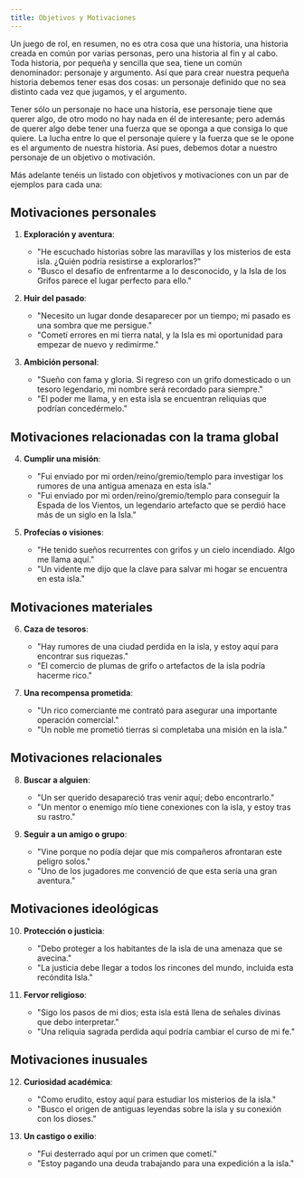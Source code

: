 ```yaml
---
title: Objetivos y Motivaciones
---
```


Un juego de rol, en resumen, no es otra cosa que una historia, una historia creada en común por varias personas, pero una historia al fin y al cabo. Toda historia, por pequeña y sencilla que sea, tiene un común denominador: personaje y argumento. Así que para crear nuestra pequeña historia debemos tener esas dos cosas: un personaje definido que no sea distinto cada vez que jugamos, y el argumento. 

Tener sólo un personaje no hace una historia, ese personaje tiene que querer algo, de otro modo no hay nada en él de interesante; pero además de querer algo debe tener una fuerza que se oponga a que consiga lo que quiere. La lucha entre lo que el personaje quiere y la fuerza que se le opone es el argumento de nuestra historia. Así pues, debemos dotar a nuestro personaje de un objetivo o motivación.

Más adelante tenéis un listado con objetivos y motivaciones con un par de ejemplos para cada una:

## **Motivaciones personales**

1. **Exploración y aventura**:
    - "He escuchado historias sobre las maravillas y los misterios de esta isla. ¿Quién podría resistirse a explorarlos?"
    - "Busco el desafío de enfrentarme a lo desconocido, y la Isla de los Grifos parece el lugar perfecto para ello."

2. **Huir del pasado**:
    - "Necesito un lugar donde desaparecer por un tiempo; mi pasado es una sombra que me persigue."
    - "Cometí errores en mi tierra natal, y la Isla es mi oportunidad para empezar de nuevo y redimirme."

3. **Ambición personal**:
    - "Sueño con fama y gloria. Si regreso con un grifo domesticado o un tesoro legendario, mi nombre será recordado para siempre."
    - "El poder me llama, y en esta isla se encuentran reliquias que podrían concedérmelo."

## **Motivaciones relacionadas con la trama global**

4. **Cumplir una misión**:
    - "Fui enviado por mi orden/reino/gremio/templo para investigar los rumores de una antigua amenaza en esta isla."
    - "Fui enviado por mi orden/reino/gremio/templo para conseguir la Espada de los Vientos, un legendario artefacto que se perdió hace más de un siglo en la Isla."

5. **Profecías o visiones**:
    - "He tenido sueños recurrentes con grifos y un cielo incendiado. Algo me llama aquí."
    - "Un vidente me dijo que la clave para salvar mi hogar se encuentra en esta isla."

## **Motivaciones materiales**

6. **Caza de tesoros**:
    - "Hay rumores de una ciudad perdida en la isla, y estoy aquí para encontrar sus riquezas."
    - "El comercio de plumas de grifo o artefactos de la isla podría hacerme rico."

7. **Una recompensa prometida**:
    - "Un rico comerciante me contrató para asegurar una importante operación comercial."
    - "Un noble me prometió tierras si completaba una misión en la isla."

## **Motivaciones relacionales**

8. **Buscar a alguien**:
    - "Un ser querido desapareció tras venir aquí; debo encontrarlo."
    - "Un mentor o enemigo mío tiene conexiones con la isla, y estoy tras su rastro."

9. **Seguir a un amigo o grupo**:
    - "Vine porque no podía dejar que mis compañeros afrontaran este peligro solos."
    - "Uno de los jugadores me convenció de que esta sería una gran aventura."

## **Motivaciones ideológicas**

10. **Protección o justicia**:
	- "Debo proteger a los habitantes de la isla de una amenaza que se avecina."
	- "La justicia debe llegar a todos los rincones del mundo, incluida esta recóndita Isla."

11. **Fervor religioso**:
	- "Sigo los pasos de mi dios; esta isla está llena de señales divinas que debo interpretar."
	- "Una reliquia sagrada perdida aquí podría cambiar el curso de mi fe."

## **Motivaciones inusuales**

12. **Curiosidad académica**:
	- "Como erudito, estoy aquí para estudiar los misterios de la isla."
	- "Busco el origen de antiguas leyendas sobre la isla y su conexión con los dioses."

13. **Un castigo o exilio**:
	- "Fui desterrado aquí por un crimen que cometí."
	- "Estoy pagando una deuda trabajando para una expedición a la isla."

